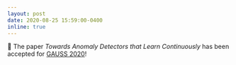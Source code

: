 ```yaml
---
layout: post
date: 2020-08-25 15:59:00-0400
inline: true
---
```


:pushpin: The paper *Towards Anomaly Detectors that Learn Continuously* has been accepted for [GAUSS 2020](http://gauss2020.disim.univaq.it/)!